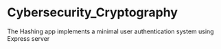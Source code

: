 # Cybersecurity_Cryptography
The Hashing app implements a minimal user authentication system using Express server
